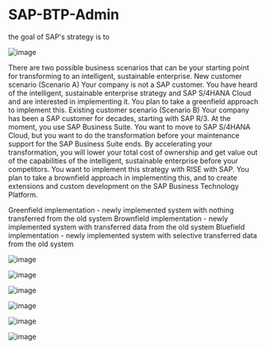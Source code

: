 # SAP-BTP-Admin

the goal of SAP's strategy is to 

![image](https://github.com/user-attachments/assets/ef1fa62d-9015-442f-bae9-974ba3b338d2)


There are two possible business scenarios that can be your starting point for transforming to an intelligent, sustainable enterprise.
New customer scenario (Scenario A)
Your company is not a SAP customer. You have heard of the intelligent, sustainable enterprise strategy and SAP S/4HANA Cloud and are interested in implementing it. You plan to take a greenfield approach to implement this.
Existing customer scenario (Scenario B)
Your company has been a SAP customer for decades, starting with SAP R/3. At the moment, you use SAP Business Suite. You want to move to SAP S/4HANA Cloud, but you want to do the transformation before your maintenance support for the SAP Business Suite ends. By accelerating your transformation, you will lower your total cost of ownership and get value out of the capabilities of the intelligent, sustainable enterprise before your competitors. You want to implement this strategy with RISE with SAP. You plan to take a brownfield approach in implementing this, and to create extensions and custom development on the SAP Business Technology Platform.

Greenfield implementation - newly implemented system with nothing transferred from the old system 
Brownfield implementation - newly implemented system with transferred data from the old system 
Bluefield implementation - newly implemented system with selective transferred data from the old system

![image](https://github.com/user-attachments/assets/f21d302b-dc8d-4308-9d0d-e2b922b1af72)

![image](https://github.com/user-attachments/assets/4792e927-2173-49e1-8296-c1cce2f5416b)

![image](https://github.com/user-attachments/assets/58a3a790-3863-43b0-9f4a-e0c6c75d3483)

![image](https://github.com/user-attachments/assets/0453fc99-869c-40b8-83b6-612ef2f109fb)

![image](https://github.com/user-attachments/assets/6ef75bc4-b7c2-40d7-9a4f-deda9bd7f544)

![image](https://github.com/user-attachments/assets/04942420-52a9-4b21-8988-ac10dee5e360)



